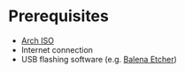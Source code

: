 # Prerequisites

- [Arch ISO](https://archlinux.org/download)
- Internet connection
- USB flashing software (e.g. [Balena Etcher](https://www.balena.io/etcher/))
